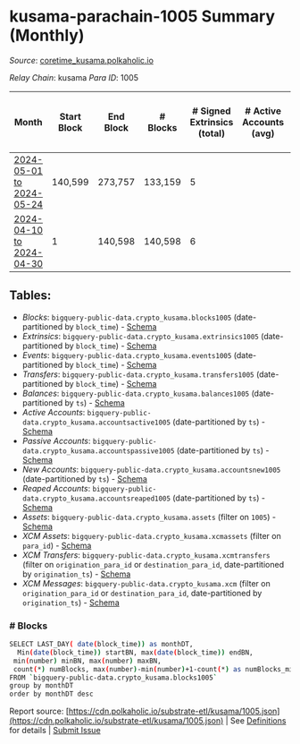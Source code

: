 # kusama-parachain-1005 Summary (Monthly)

_Source_: [coretime_kusama.polkaholic.io](https://coretime_kusama.polkaholic.io)

*Relay Chain*: kusama
*Para ID*: 1005



| Month | Start Block | End Block | # Blocks | # Signed Extrinsics (total) | # Active Accounts (avg) | # Addresses with Balances (max) | Issues |
| ----- | ----------- | --------- | -------- | --------------------------- | ----------------------- | ------------------------------- | ------ |
| [2024-05-01 to 2024-05-24](/kusama/1005-coretime_kusama/2024-05-31.md) | 140,599 | 273,757 | 133,159 | 5 |  | 26 | -   |   
| [2024-04-10 to 2024-04-30](/kusama/1005-coretime_kusama/2024-04-30.md) | 1 | 140,598 | 140,598 | 6 |  | 17 | -   |   

## Tables:

* _Blocks_: `bigquery-public-data.crypto_kusama.blocks1005` (date-partitioned by `block_time`) - [Schema](/schema/balances.json)
* _Extrinsics_: `bigquery-public-data.crypto_kusama.extrinsics1005` (date-partitioned by `block_time`) - [Schema](/schema/extrinsics.json)
* _Events_: `bigquery-public-data.crypto_kusama.events1005` (date-partitioned by `block_time`) - [Schema](/schema/events.json)
* _Transfers_: `bigquery-public-data.crypto_kusama.transfers1005` (date-partitioned by `block_time`) - [Schema](/schema/transfers.json)
* _Balances_: `bigquery-public-data.crypto_kusama.balances1005` (date-partitioned by `ts`) - [Schema](/schema/balances.json)
* _Active Accounts_: `bigquery-public-data.crypto_kusama.accountsactive1005` (date-partitioned by `ts`) - [Schema](/schema/accountsactive.json)
* _Passive Accounts_: `bigquery-public-data.crypto_kusama.accountspassive1005` (date-partitioned by `ts`) - [Schema](/schema/accountspassive.json)
* _New Accounts_: `bigquery-public-data.crypto_kusama.accountsnew1005` (date-partitioned by `ts`) - [Schema](/schema/accountsnew.json)
* _Reaped Accounts_: `bigquery-public-data.crypto_kusama.accountsreaped1005` (date-partitioned by `ts`) - [Schema](/schema/accountsreaped.json)
* _Assets_: `bigquery-public-data.crypto_kusama.assets` (filter on `1005`) - [Schema](/schema/assets.json)
* _XCM Assets_: `bigquery-public-data.crypto_kusama.xcmassets` (filter on `para_id`) - [Schema](/schema/xcmassets.json)
* _XCM Transfers_: `bigquery-public-data.crypto_kusama.xcmtransfers` (filter on `origination_para_id` or `destination_para_id`, date-partitioned by `origination_ts`) - [Schema](/schema/xcmtransfers.json)
* _XCM Messages_: `bigquery-public-data.crypto_kusama.xcm` (filter on `origination_para_id` or `destination_para_id`, date-partitioned by `origination_ts`) - [Schema](/schema/xcm.json)

### # Blocks
```bash
SELECT LAST_DAY( date(block_time)) as monthDT,
  Min(date(block_time)) startBN, max(date(block_time)) endBN, 
 min(number) minBN, max(number) maxBN, 
 count(*) numBlocks, max(number)-min(number)+1-count(*) as numBlocks_missing 
FROM `bigquery-public-data.crypto_kusama.blocks1005` 
group by monthDT 
order by monthDT desc
```


Report source: [https://cdn.polkaholic.io/substrate-etl/kusama/1005.json](https://cdn.polkaholic.io/substrate-etl/kusama/1005.json) | See [Definitions](/DEFINITIONS.md) for details | [Submit Issue](https://github.com/colorfulnotion/substrate-etl/issues)
